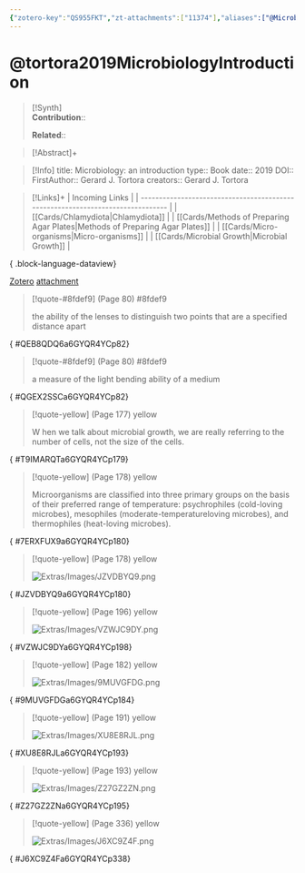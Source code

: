 ```yaml
---
{"zotero-key":"QS955FKT","zt-attachments":["11374"],"aliases":["@Microbiology: an introduction"],"keywords":["Microbiology"],"FirstAuthor":"[[ Gerard J. Tortora]]","tags":["source/book"],"dg-publish":true,"permalink":"/sources/books/tortora2019-microbiology-introduction/","dgPassFrontmatter":true}
---
```


# @tortora2019MicrobiologyIntroduction

>[!Synth]  
>**Contribution**::  
>  
>**Related**:: 
>  

> [!Abstract]+
> 

> [!Info]
> title: Microbiology: an introduction
> type:: Book
> date:: 2019
> DOI:: 
> FirstAuthor:: Gerard J. Tortora
> creators:: Gerard J. Tortora

> [!Links]+
>  | Incoming Links                                                                  |
> | ------------------------------------------------------------------------------- |
> | [[Cards/Chlamydiota\|Chlamydiota]]                                           |
> | [[Cards/Methods of Preparing Agar Plates\|Methods of Preparing Agar Plates]] |
> | [[Cards/Micro-organisms\|Micro-organisms]]                                   |
> | [[Cards/Microbial Growth\|Microbial Growth]]                                 |
> 
{ .block-language-dataview}


[Zotero](zotero://select/library/items/QS955FKT) [attachment](<file:///Users/nathanmaxwell/Zotero/storage/6GYQR4YC/Tortora%20et%20al_2019_Microbiology.pdf>)

> [!quote-#8fdef9] (Page 80) #8fdef9
> 
> the ability of the lenses to distinguish two points that are a specified distance apart
>
{ #QEB8QDQ6a6GYQR4YCp82}


> [!quote-#8fdef9] (Page 80) #8fdef9
> 
> a measure of the light bending ability of a medium
>
{ #QGEX2SSCa6GYQR4YCp82}


> [!quote-yellow] (Page 177) yellow
> 
> W hen we talk about microbial growth, we are really referring to the number of cells, not the size of the cells.
>
{ #T9IMARQTa6GYQR4YCp179}


> [!quote-yellow] (Page 178) yellow
> 
> Microorganisms are classified into three primary groups on the basis of their preferred range of temperature: psychrophiles (cold-loving microbes), mesophiles (moderate-temperatureloving microbes), and thermophiles (heat-loving microbes).
>
{ #7ERXFUX9a6GYQR4YCp180}

 
> [!quote-yellow] (Page 178) yellow
> 
> ![Extras/Images/JZVDBYQ9.png](/img/user/Extras/Images/JZVDBYQ9.png)
>
{ #JZVDBYQ9a6GYQR4YCp180}


> [!quote-yellow] (Page 196) yellow
> 
> ![Extras/Images/VZWJC9DY.png](/img/user/Extras/Images/VZWJC9DY.png)
>
{ #VZWJC9DYa6GYQR4YCp198}


> [!quote-yellow] (Page 182) yellow
> 
> ![Extras/Images/9MUVGFDG.png](/img/user/Extras/Images/9MUVGFDG.png)
>
{ #9MUVGFDGa6GYQR4YCp184}


> [!quote-yellow] (Page 191) yellow
> 
> ![Extras/Images/XU8E8RJL.png](/img/user/Extras/Images/XU8E8RJL.png)
>
{ #XU8E8RJLa6GYQR4YCp193}


> [!quote-yellow] (Page 193) yellow
> 
> ![Extras/Images/Z27GZ2ZN.png](/img/user/Extras/Images/Z27GZ2ZN.png)
>
{ #Z27GZ2ZNa6GYQR4YCp195}


> [!quote-yellow] (Page 336) yellow
> 
> ![Extras/Images/J6XC9Z4F.png](/img/user/Extras/Images/J6XC9Z4F.png)
>
{ #J6XC9Z4Fa6GYQR4YCp338}


